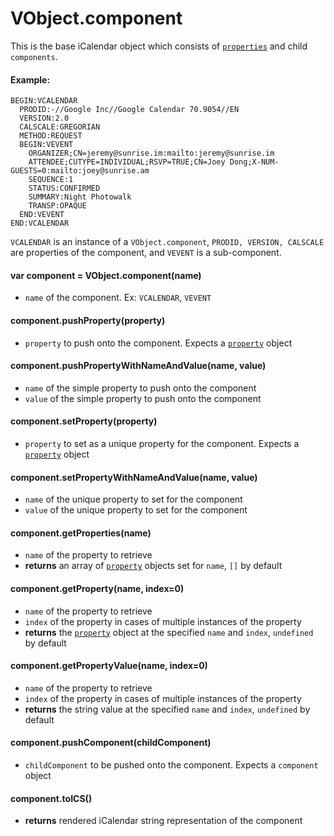 # VObject.component

This is the base iCalendar object which consists of [`properties`](./property.md) and child `components`.

#### Example:

```
BEGIN:VCALENDAR
  PRODID:-//Google Inc//Google Calendar 70.9054//EN
  VERSION:2.0
  CALSCALE:GREGORIAN
  METHOD:REQUEST
  BEGIN:VEVENT
    ORGANIZER;CN=jeremy@sunrise.im:mailto:jeremy@sunrise.im
    ATTENDEE;CUTYPE=INDIVIDUAL;RSVP=TRUE;CN=Joey Dong;X-NUM-GUESTS=0:mailto:joey@sunrise.am
    SEQUENCE:1
    STATUS:CONFIRMED
    SUMMARY:Night Photowalk
    TRANSP:OPAQUE
  END:VEVENT
END:VCALENDAR
```

`VCALENDAR` is an instance of a `VObject.component`, `PRODID, VERSION, CALSCALE` are properties of the component, and `VEVENT` is a sub-component.

#### var component = VObject.component(name)

- `name` of the component. Ex: `VCALENDAR`, `VEVENT`

#### component.pushProperty(property)

- `property` to push onto the component. Expects a [`property`](./property.md) object

#### component.pushPropertyWithNameAndValue(name, value)

- `name` of the simple property to push onto the component
- `value` of the simple property to push onto the component

#### component.setProperty(property)

- `property` to set as a unique property for the component. Expects a [`property`](./property.md) object

#### component.setPropertyWithNameAndValue(name, value)

- `name` of the unique property to set for the component
- `value` of the unique property to set for the component

#### component.getProperties(name)

- `name` of the property to retrieve
- **returns** an array of [`property`](./property.md) objects set for `name`, `[]` by default

#### component.getProperty(name, index=0)

- `name` of the property to retrieve
- `index` of the property in cases of multiple instances of the property
- **returns** the [`property`](./property.md) object at the specified `name` and `index`, `undefined` by default

#### component.getPropertyValue(name, index=0)

- `name` of the property to retrieve
- `index` of the property in cases of multiple instances of the property
- **returns** the string value at the specified `name` and `index`, `undefined` by default

#### component.pushComponent(childComponent)

- `childComponent` to be pushed onto the component. Expects a `component` object

#### component.toICS()

- **returns** rendered iCalendar string representation of the component
